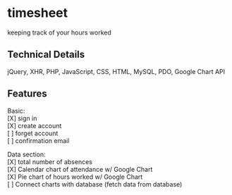 # timesheet
keeping track of your hours worked

## Technical Details
jQuery, XHR, PHP, JavaScript, CSS, HTML, MySQL, PDO, Google Chart API

## Features
Basic: <br>
[X] sign in <br>
[X] create account <br>
[ ] forget account <br>
[ ] confirmation email <br>

Data section:<br>
[X] total number of absences <br>
[X] Calendar chart of attendance w/ Google Chart <br>
[X] Pie chart of hours worked w/ Google Chart <br>
[ ] Connect charts with database (fetch data from database) <br>


